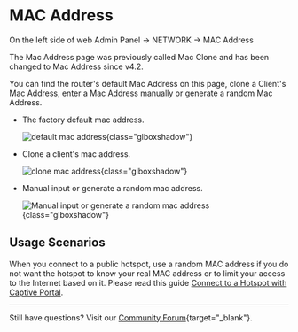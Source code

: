 # MAC Address

On the left side of web Admin Panel -> NETWORK -> MAC Address

The Mac Address page was previously called Mac Clone and has been changed to Mac Address since v4.2.

You can find the router's default Mac Address on this page, clone a Client's Mac Address, enter a Mac Address manually or generate a random Mac Address.

* The factory default mac address.

    ![default mac address](https://static.gl-inet.com/docs/en/4/tutorials/mac_address/mac_address_1.png){class="glboxshadow"}

* Clone a client's mac address.

    ![clone mac address](https://static.gl-inet.com/docs/en/4/tutorials/mac_address/mac_address_2.png){class="glboxshadow"}

* Manual input or generate a random mac address.

    ![Manual input or generate a random mac address](https://static.gl-inet.com/docs/en/4/tutorials/mac_address/mac_address_3.png){class="glboxshadow"}

## Usage Scenarios

When you connect to a public hotspot, use a random MAC address if you do not want the hotspot to know your real MAC address or to limit your access to the Internet based on it. Please read this guide [Connect to a Hotspot with Captive Portal](../connect_to_a_hotspot_with_captive_portal).

---

Still have questions? Visit our [Community Forum](https://forum.gl-inet.com){target="_blank"}.
